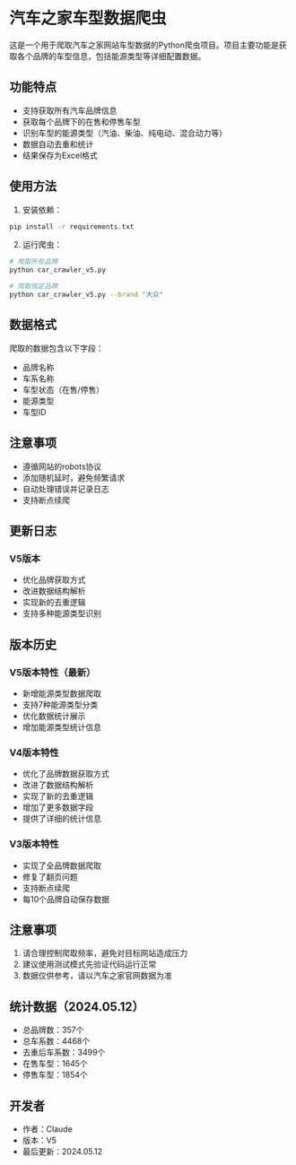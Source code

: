 # 汽车之家车型数据爬虫

这是一个用于爬取汽车之家网站车型数据的Python爬虫项目。项目主要功能是获取各个品牌的车型信息，包括能源类型等详细配置数据。

## 功能特点

- 支持获取所有汽车品牌信息
- 获取每个品牌下的在售和停售车型
- 识别车型的能源类型（汽油、柴油、纯电动、混合动力等）
- 数据自动去重和统计
- 结果保存为Excel格式

## 使用方法

1. 安装依赖：
```bash
pip install -r requirements.txt
```

2. 运行爬虫：
```bash
# 爬取所有品牌
python car_crawler_v5.py

# 爬取指定品牌
python car_crawler_v5.py --brand "大众"
```

## 数据格式

爬取的数据包含以下字段：
- 品牌名称
- 车系名称
- 车型状态（在售/停售）
- 能源类型
- 车型ID

## 注意事项

- 遵循网站的robots协议
- 添加随机延时，避免频繁请求
- 自动处理错误并记录日志
- 支持断点续爬

## 更新日志

### V5版本
- 优化品牌获取方式
- 改进数据结构解析
- 实现新的去重逻辑
- 支持多种能源类型识别

## 版本历史

### V5版本特性（最新）
- 新增能源类型数据爬取
- 支持7种能源类型分类
- 优化数据统计展示
- 增加能源类型统计信息

### V4版本特性
- 优化了品牌数据获取方式
- 改进了数据结构解析
- 实现了新的去重逻辑
- 增加了更多数据字段
- 提供了详细的统计信息

### V3版本特性
- 实现了全品牌数据爬取
- 修复了翻页问题
- 支持断点续爬
- 每10个品牌自动保存数据

## 注意事项
1. 请合理控制爬取频率，避免对目标网站造成压力
2. 建议使用测试模式先验证代码运行正常
3. 数据仅供参考，请以汽车之家官网数据为准

## 统计数据（2024.05.12）
- 总品牌数：357个
- 总车系数：4468个
- 去重后车系数：3499个
- 在售车型：1645个
- 停售车型：1854个

## 开发者
- 作者：Claude
- 版本：V5
- 最后更新：2024.05.12 